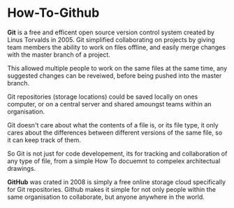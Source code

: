# How-To-Github

**Git** is a free and efficent open source version control system created by Linus Torvalds in 2005.  Git simplified collaborating on projects by giving team members the ability to work on files offline, and easily merge changes with the master branch of a project. 

This allowed multiple people to work on the same files at the same time, any suggested changes can be reveiwed, before being pushed into the master branch. 

Git repositories (storage locations) could be saved locally on ones computer, or on a central server and shared amoungst teams within an organisation.

Git doesn't care about what the contents of a file is, or its file type, it only cares about the differences between different versions of the same file, so it can keep track of them.  

So Git is not just for code developement, its for tracking and collaboration of any type of file, from a simple How To docuemnt to compelex architectual drawings. 

**GitHub** was crated in 2008 is simply a free online storage cloud specifically for Git repositories.  Github makes it simple for not only people within the same organisation to collaborate, but anyone anywhere in the world.  

